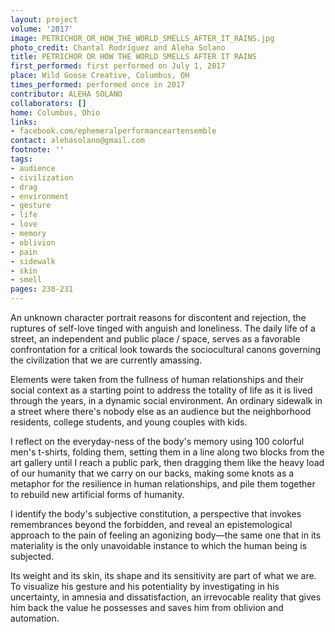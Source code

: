 ```yaml
---
layout: project
volume: '2017'
image: PETRICHOR_OR_HOW_THE_WORLD_SMELLS_AFTER_IT_RAINS.jpg
photo_credit: Chantal Rodríguez and Aleha Solano
title: PETRICHOR OR HOW THE WORLD SMELLS AFTER IT RAINS
first_performed: first performed on July 1, 2017
place: Wild Goose Creative, Columbus, OH
times_performed: performed once in 2017
contributor: ALEHA SOLANO
collaborators: []
home: Columbus, Ohio
links:
- facebook.com/ephemeralperformanceartensemble
contact: alehasolano@gmail.com
footnote: ''
tags:
- audience
- civilization
- drag
- environment
- gesture
- life
- love
- memory
- oblivion
- pain
- sidewalk
- skin
- smell
pages: 230-231
---
```


An unknown character portrait reasons for discontent and rejection, the ruptures of self-love tinged with anguish and loneliness. The daily life of a street, an independent and public place / space, serves as a favorable confrontation for a critical look towards the sociocultural canons governing the civilization that we are currently amassing.

Elements were taken from the fullness of human relationships and their social context as a starting point to address the totality of life as it is lived through the years, in a dynamic social environment. An ordinary sidewalk in a street where there's nobody else as an audience but the neighborhood residents, college students, and young couples with kids.

I reflect on the everyday-ness of the body's memory using 100 colorful men's t-shirts, folding them, setting them in a line along two blocks from the art gallery until I reach a public park, then dragging them like the heavy load of our humanity that we carry on our backs, making some knots as a metaphor for the resilience in human relationships, and pile them together to rebuild new artificial forms of humanity.

I identify the body's subjective constitution, a perspective that invokes remembrances beyond the forbidden, and reveal an epistemological approach to the pain of feeling an agonizing body—the same one that in its materiality is the only unavoidable instance to which the human being is subjected.

Its weight and its skin, its shape and its sensitivity are part of what we are. To visualize his gesture and his potentiality by investigating in his uncertainty, in amnesia and dissatisfaction, an irrevocable reality that gives him back the value he possesses and saves him from oblivion and automation.

